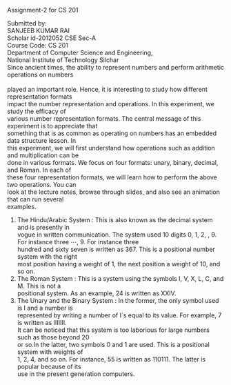 Assignment-2 for CS 201


Submitted by:<br>
SANJEEB KUMAR RAI<br>
Scholar id-2012052<r>
CSE Sec-A<br>
Course Code: CS 201<br>
Department of Computer Science and Engineering,<br>
National Institute of Technology Silchar<br>
  Since ancient times, the ability to represent numbers and perform arithmetic operations on numbers <br>
<br>
played an important role. Hence, it is interesting to study how different representation formats 
<br>
impact the number representation and operations. In this experiment, we study the efficacy of 
<br>
various number representation formats. The central message of this experiment is to appreciate that 
<br>
something that is as common as operating on numbers has an embedded data structure lesson. In 
<br>
this experiment, we will first understand how operations such as addition and multiplication can be 
<br>
done in various formats. We focus on four formats: unary, binary, decimal, and Roman. In each of 
<br>
these four representation formats, we will learn how to perform the above two operations. You can 
<br>
look at the lecture notes, browse through slides, and also see an animation that can run several 
<br>
examples. 
<br>
1. The Hindu/Arabic System : This is also known as the decimal system and is presently in <br>
vogue in written communication. The system used 10 digits 0, 1, 2, , 9. For instance three ⋯, 9. For instance three<br> 
hundred and sixty seven is written as 367. This is a positional number system with the right <br>
most position having a weight of 1, the next position a weight of 10, and so on. <br>
2. The Roman System : This is a system using the symbols I, V, X, L, C, and M. This is not a <br>
positional system. As an example, 24 is written as XXIV. <br>
3. The Unary and the Binary System : In the former, the only symbol used is I and a number is <br>
represented by writing a number of I´s equal to its value. For example, 7 is written as IIIIIII. <br>
It can be noticed that this system is too laborious for large numbers such as those beyond 20 <br>
or so.In the latter, two symbols 0 and 1 are used. This is a positional system with weights of <br>
1, 2, 4, and so on. For instance, 55 is written as 110111. The latter is popular because of its <br>
use in the present generation computers.  <br>
